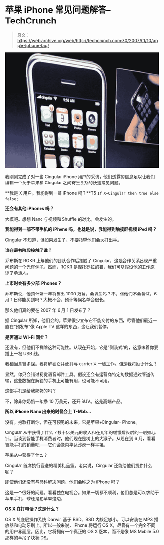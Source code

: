 # 苹果 iPhone 常见问题解答–TechCrunch

> 原文：<https://web.archive.org/web/http://techcrunch.com:80/2007/01/10/apple-iphone-faq/>

![](img/7c75f7a4d16a00b0bb48fe9dc68faddc.png)

我刚刚完成了对一些 Cingular iPhone 用户的采访，他们透露的信息足以让我们编辑一个关于苹果和 Cingular 之间寄生关系的快速常见问题。

**我是 X 用户。我能得到一部 iPhone 吗？**T5 `If X=Cingular then
true
else
false;` 

**还会有其他 iPhones 吗？**

大概吧。想想 Nano 与视频和 Shuffle 的对比。会发生的。

**我能得到一部不带手机的 iPhone 吗，也就是说，我能得到触摸屏视频 iPod 吗？**

Cingular 不知道，但如果发生了，不要指望他们会大打出手。

**谁在最初阶段接触了谁？**

乔布斯在 ROKR 上与他们的团队合作后接触了 Cingular，这是合作关系出现严重问题的一个光辉例子。然而，ROKR 是摩托罗拉的错，我们可以假设他的工作原谅了承运人。

**上市时会有多少部 iPhones？**

乔布斯说，他预计第一年将售出 1000 万台。会发生吗？不，但他们不会尝试。6 月 1 日你能买到吗？大概不会。预计等候名单会很长。

那么他们真的要在 2007 年 6 月 1 日发布了？

据 Cingular 所知，他们会的。苹果很少宣布它不能交付的东西，尽管他们最近一直在“预发布”像 Apple TV 这样的东西，这让我们暂停。

**是否通过 Wi-Fi 同步？**

还没有，但他们不排除这种可能性。从现在开始，它是“侧装式”的，这意味着你要插上一根 USB 线。

我相当足智多谋。我将解锁它并使其与 carrier X 一起工作。但是我将缺少什么？

显然，你只会错过视觉语音邮件工具。假设还会有运营商特定的数据通过管道传输，这些数据在解锁的手机上可能有用，也可能不可用。

这部手机是给我奶奶的吗？

不，除非你奶奶一年挣 10 万美元，还开 SUV。这是高端产品。

**所以 iPhone Nano 出来的时候会上 T-Mob…**

没有。抱歉打断你，但在可预见的未来，它是苹果+Cingular=iPhone。

Cingular 从中获得了什么？数十亿美元的收入和在几年的缓慢增长后的一剂强心针。当谈到智能手机消费者时，他们现在是树上的大猴子。从现在到 6 月，看看智能手机的销量吧——它们会像内华达沙漠一样平坦。

苹果从中获得了什么？

Cingular 首席执行官送的精美礼品篮。老实说，Cingular 还能给他们提供什么呢？

即使他们还没有与思科解决问题，他们会称之为 iPhone 吗？

这是一个很好的问题。看看独立电视台。如果一切都不顺利，他们总是可以求助于苹果手机。球还是在苹果这边。

**OS X 在打电话？这是什么？**

OS X 的底层操作系统 Darwin 基于 BSD。BSD 内核足够小，可以安装在 MP3 播放器和电动牙刷上。所以一般来说，iPhone 将运行 OS X，尽管有一个完全不同的用户界面层。因此，它将拥有一个真正的 OS X 版本，而不是像 MS Mobile 5.0 那样的半吊子块状 OS。